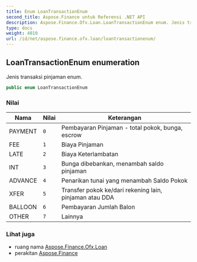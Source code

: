 ```yaml
---
title: Enum LoanTransactionEnum
second_title: Aspose.Finance untuk Referensi .NET API
description: Aspose.Finance.Ofx.Loan.LoanTransactionEnum enum. Jenis transaksi pinjaman enum.
type: docs
weight: 4010
url: /id/net/aspose.finance.ofx.loan/loantransactionenum/
---
```

## LoanTransactionEnum enumeration

Jenis transaksi pinjaman enum.

```csharp
public enum LoanTransactionEnum
```

### Nilai

| Nama | Nilai | Keterangan |
| --- | --- | --- |
| PAYMENT | `0` | Pembayaran Pinjaman - total pokok, bunga, escrow |
| FEE | `1` | Biaya Pinjaman |
| LATE | `2` | Biaya Keterlambatan |
| INT | `3` | Bunga dibebankan, menambah saldo pinjaman |
| ADVANCE | `4` | Penarikan tunai yang menambah Saldo Pokok |
| XFER | `5` | Transfer pokok ke/dari rekening lain, pinjaman atau DDA |
| BALLOON | `6` | Pembayaran Jumlah Balon |
| OTHER | `7` | Lainnya |

### Lihat juga

* ruang nama [Aspose.Finance.Ofx.Loan](../../aspose.finance.ofx.loan/)
* perakitan [Aspose.Finance](../../)


